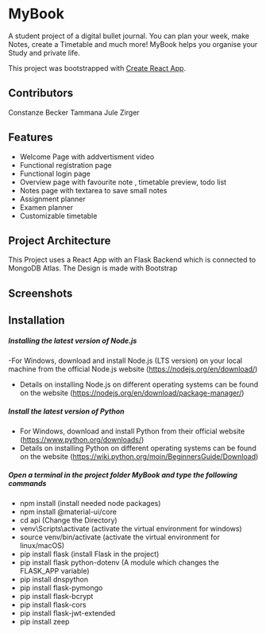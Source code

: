 # MyBook
A student project of a digital bullet journal.
You can plan your week, make Notes, create a Timetable and much more!
MyBook helps you organise your Study and private life.

This project was bootstrapped with [Create React App](https://github.com/facebook/create-react-app).

## Contributors
Constanze Becker
Tammana
Jule Zirger

## Features

- Welcome Page with addvertisment video
- Functional registration page
- Functional login page 
- Overview page with favourite note , timetable preview, todo list
- Notes page with textarea to save small notes
- Assignment planner
- Examen planner
- Customizable timetable

## Project Architecture
This Project uses a React App with an Flask Backend which is connected to MongoDB Atlas.
The Design is made with Bootstrap

## Screenshots

## Installation

##### Installing the latest version of Node.js
-For Windows, download and install Node.js (LTS version) on your local machine from the
official Node.js website (https://nodejs.org/en/download/)
- Details on installing Node.js on different operating systems can be found on the website
(https://nodejs.org/en/download/package-manager/)

##### Install the latest version of Python
- For Windows, download and install Python from their official website
(https://www.python.org/downloads/)
- Details on installing Python on different operating systems can be found on the website
(https://wiki.python.org/moin/BeginnersGuide/Download)

##### Open a terminal in the project folder MyBook and type the following commands
- npm install (install needed node packages)
- npm install @material-ui/core
- cd api (Change the Directory)
- venv\Scripts\activate (activate the virtual environment for windows)
- source venv/bin/activate (activate the virtual environment for linux/macOS)
- pip install flask (install Flask in the project)
- pip install flask python-dotenv (A module which changes the FLASK_APP variable)
- pip install dnspython
- pip install flask-pymongo
- pip install flask-bcrypt
- pip install flask-cors
- pip install flask-jwt-extended
- pip install zeep





